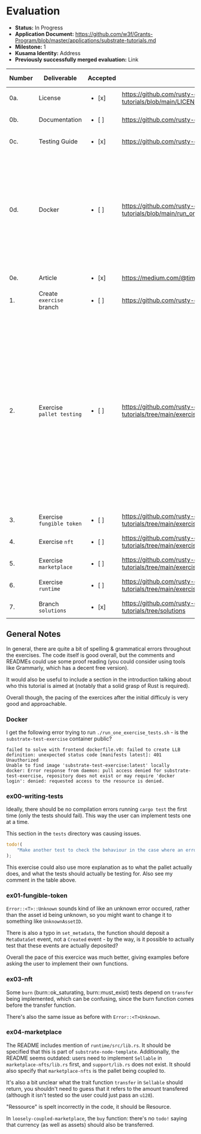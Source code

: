 # Evaluation

- **Status:** In Progress
- **Application Document:** https://github.com/w3f/Grants-Program/blob/master/applications/substrate-tutorials.md
- **Milestone:** 1
- **Kusama Identity:** Address
- **Previously successfully merged evaluation:** Link

| Number | Deliverable | Accepted | Link | Evaluation Notes |
| ------ | ----------- | -------- | ---- |----------------- |
| 0a. | License |<ul><li>[x] </li></ul>| https://github.com/rusty-crewmates/substrate-tutorials/blob/main/LICENSE | Apache 2.0 |
| 0b. | Documentation |<ul><li>[ ] </li></ul>| https://github.com/rusty-crewmates/substrate-tutorials | |
| 0c. | Testing Guide |<ul><li>[x] </li></ul>| https://github.com/rusty-crewmates/substrate-tutorials | |
| 0d. | Docker |<ul><li>[ ] </li></ul>| https://github.com/rusty-crewmates/substrate-tutorials/blob/main/run_one_exercise_tests.sh | The bash script was not working for me (see general notes). In any case, I found it easier to just run `cargo test` in the directory of each exercise's `Cargo.toml`, but I would still like to see this working. |
| 0e. | Article |<ul><li>[x] </li></ul>| https://medium.com/@timothedelabrouille/10efa2896ed2 | |
| 1. | Create `exercise` branch |<ul><li>[ ] </li></ul>| https://github.com/rusty-crewmates/substrate-tutorials | |  
| 2. | Exercise `pallet testing` |<ul><li>[ ] </li></ul>| https://github.com/rusty-crewmates/substrate-tutorials/tree/main/exercises/ex00-writing-tests | The difficulty spike is pretty large for this first exercise. While there are useful links in the README, it's quite a lot to go through, and it's very difficult to figure out how implement the tests without looking at examples or solutions. Some of the other exercices do a better job of first giving an example of how a certain implementation may work. |
| 3. | Exercise `fungible token` |<ul><li>[ ] </li></ul>| https://github.com/rusty-crewmates/substrate-tutorials/tree/main/exercises/ex01-fungible-token | |  
| 4. | Exercise `nft` |<ul><li>[ ] </li></ul>| https://github.com/rusty-crewmates/substrate-tutorials/tree/main/exercises/ex03-nft | |
| 5. | Exercise `marketplace` |<ul><li>[ ] </li></ul>| https://github.com/rusty-crewmates/substrate-tutorials/tree/main/exercises/ex04-marketplace | |  
| 6. | Exercise `runtime` |<ul><li>[ ] </li></ul>| https://github.com/rusty-crewmates/substrate-tutorials/tree/main/exercises/ex02-runtime | |
| 7. | Branch `solutions` |<ul><li>[x] </li></ul>| https://github.com/rusty-crewmates/substrate-tutorials/tree/solutions | |

<!-- Ideally all links inside the above table should include the commit hash, which was used for testing the delivery. It should also be checked if the software is published under the correct open-source license. -->

## General Notes

In general, there are quite a bit of spelling & grammatical errors throughout the exercises. The code itself is good overall, but the comments and READMEs could use some proof reading (you could consider using tools like Grammarly, which has a decent free version).

It would also be useful to include a section in the introduction talking about who this tutorial is aimed at (notably that a solid grasp of Rust is required).

Overall though, the pacing of the exercices after the initial difficuly is very good and approachable. 

### Docker 

I get the following error trying to run `./run_one_exercise_tests.sh` - is the `substrate-test-exercise` container public?

```
failed to solve with frontend dockerfile.v0: failed to create LLB definition: unexpected status code [manifests latest]: 401 Unauthorized
Unable to find image 'substrate-test-exercise:latest' locally
docker: Error response from daemon: pull access denied for substrate-test-exercise, repository does not exist or may require 'docker login': denied: requested access to the resource is denied.
```

### ex00-writing-tests

Ideally, there should be no compilation errors running `cargo test` the first time (only the tests should fail). This way the user can implement tests one at a time.

This section in the `tests` directory was causing issues.
```rust
todo!(
	"Make another test to check the behaviour in the case where an error occured in the flip_function()."
);
```

This exercise could also use more explanation as to what the pallet actually does, and what the tests should actually be testing for. Also see my comment in the table above.

### ex01-fungible-token

`Error::<T>::Unknown` sounds kind of like an unknown error occured, rather than the asset id being unknown, so you might want to change it to something like `UnknownAssetID`.

There is also a typo in `set_metadata`, the function should deposit a `MetaDataSet` event, not a `Created` event - by the way, is it possible to actually test that these events are actually deposited?

Overall the pace of this exercice was much better, giving examples before asking the user to implement their own functions.

### ex03-nft

Some `burn` (burn::ok_saturating, burn::must_exist) tests depend on `transfer` being implemented, which can be confusing, since the burn function comes before the transfer function.

There's also the same issue as before with `Error::<T>Unknown`.

### ex04-marketplace

The README includes mention of `runtime/src/lib.rs`. It should be specified that this is part of `substrate-node-template`. Additionally, the README seems outdated: users need to implement `Sellable` in `marketplace-nfts/lib.rs` first, and `support/lib.rs` does not exist. It should also specify that `marketplace-nfts` is the pallet being coupled to.

It's also a bit unclear what the trait function `transfer` in `Sellable` should return, you shouldn't need to guess that it refers to the amount transfered (although it isn't tested so the user could just pass an `u128`).

"Ressource" is spelt incorrectly in the code, it should be Resource.

In `loosely-coupled-marketplace`, the `buy` function: there's no `todo!` saying that currency (as well as assets) should also be transferred.

